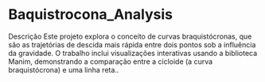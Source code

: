 # Baquistrocona_Analysis
Descrição Este projeto explora o conceito de curvas braquistócronas, que são as trajetórias de descida mais rápida entre dois pontos sob a influência da gravidade. O trabalho inclui visualizações interativas usando a biblioteca Manim, demonstrando a comparação entre a cicloide (a curva braquistócrona) e uma linha reta..
